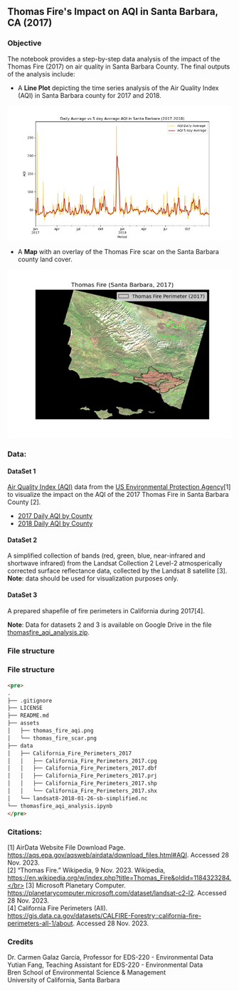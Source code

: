 ## Thomas Fire's Impact on AQI in Santa Barbara, CA (2017)

### Objective
The notebook provides a step-by-step data analysis of the impact of the Thomas Fire (2017) on air quality in Santa Barbara County.
The final outputs of the analysis include:

- A **Line Plot** depicting the time series analysis of the Air Quality Index (AQI) in Santa Barbara county for 2017 and 2018.</br>
<img src="assets/thomas_fire_aqi.png" width="600" />

- A **Map** with an overlay of the Thomas Fire scar on the Santa Barbara county land cover.</br>
<img src="assets/thomas_fire_scar.png" width="600" />

### Data:

#### DataSet 1
[Air Quality Index (AQI)](https://www.airnow.gov/aqi/aqi-basics/) data from the [US Environmental Protection Agency](https://www.epa.gov)[1] to visualize the impact on the AQI of the 2017 Thomas Fire in Santa Barbara County [2].
- [2017 Daily AQI by County](https://aqs.epa.gov/aqsweb/airdata/daily_aqi_by_county_2017.zip)</br>
- [2018 Daily AQI by County](https://aqs.epa.gov/aqsweb/airdata/daily_aqi_by_county_2018.zip)

#### DataSet 2
A simplified collection of bands (red, green, blue, near-infrared and shortwave infrared) from the Landsat Collection 2 Level-2 atmosperically corrected surface reflectance data, collected by the Landsat 8 satellite [3]. **Note**: data should be used for visualization purposes only. 

#### DataSet 3
A prepared shapefile of fire perimeters in California during 2017[4].

**Note**: Data for datasets 2 and 3 is available on Google Drive in the file [thomasfire_aqi_analysis.zip](https://drive.google.com/file/d/1lDBPBy9378Zcj1g9Huhe8F_WeP4LZ7CN/view?usp=sharing). 

### File structure

### File structure

```html
<pre>
.
├── .gitignore
├── LICENSE
├── README.md
├── assets
│   ├── thomas_fire_aqi.png
│   └── thomas_fire_scar.png
├── data
│   ├── California_Fire_Perimeters_2017
│   │   ├── California_Fire_Perimeters_2017.cpg
│   │   ├── California_Fire_Perimeters_2017.dbf
│   │   ├── California_Fire_Perimeters_2017.prj
│   │   ├── California_Fire_Perimeters_2017.shp
│   │   └── California_Fire_Perimeters_2017.shx
│   └── landsat8-2018-01-26-sb-simplified.nc
└── thomasfire_aqi_analysis.ipynb
</pre>
```

### Citations:
[1] AirData Website File Download Page. https://aqs.epa.gov/aqsweb/airdata/download_files.html#AQI. Accessed 28 Nov. 2023.</br>
[2] “Thomas Fire.” Wikipedia, 9 Nov. 2023. Wikipedia, https://en.wikipedia.org/w/index.php?title=Thomas_Fire&oldid=1184323284.</br>
[3] Microsoft Planetary Computer. https://planetarycomputer.microsoft.com/dataset/landsat-c2-l2. Accessed 28 Nov. 2023.</br>
[4] California Fire Perimeters (All). https://gis.data.ca.gov/datasets/CALFIRE-Forestry::california-fire-perimeters-all-1/about. Accessed 28 Nov. 2023.

### Credits
Dr. Carmen Galaz García, Professor for EDS-220 - Environmental Data</br>
Yutian Fang, Teaching Assistant for EDS-220 - Environmental Data</br>
Bren School of Environmental Science & Management</br>
University of California, Santa Barbara